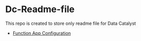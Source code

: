 # Dc-Readme-file
This repo is created to store only readme file for Data Catalyst 

- [Function App Configuration](ReadmeFile/FAReadme.md)
